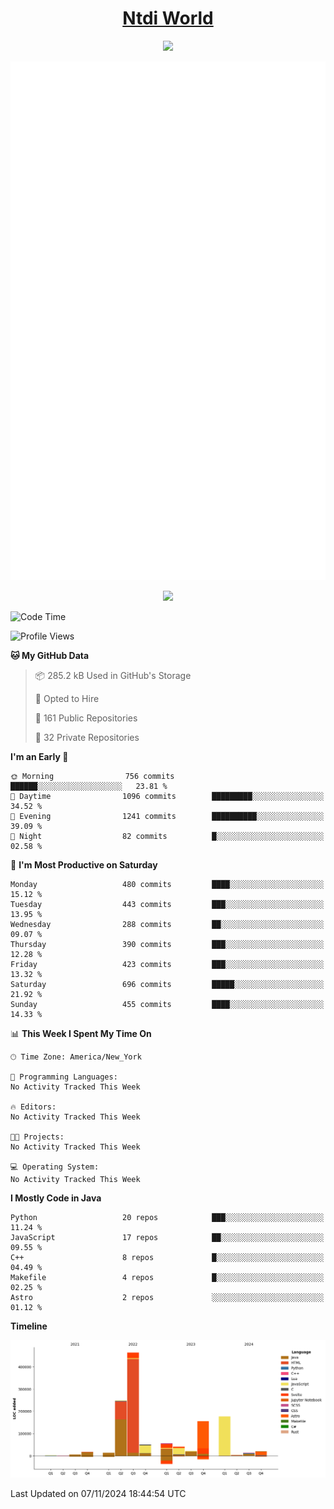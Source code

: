 <h1 align="center"><a href="https://www.ntdi.world">Ntdi World</a></h1>
<p align="center">
  <a href="https://github.com/n-tdi"><img src="https://readme-typing-svg.herokuapp.com?lines=FullStack+Developer;Web+Developer;Open-Source+Enthusiast;Java+Developer;Spigot-API%20Developer;&center=true&width=500&height=50"></a>
</p>

<div align="center">
  <img src="/github-metrics.svg"></img>
  
  <img src="https://komarev.com/ghpvc/?username=n-tdi&color=green"></img>
</div>

<!-- May use later.. idk -->
<!-- <a href="http://www.github.com/n-tdi"><img src="https://github-readme-stats.vercel.app/api?username=n-tdi&show_icons=true&hide=&count_private=true&title_color=0891b2&text_color=ffffff&icon_color=0891b2&bg_color=1c1917&hide_border=true&show_icons=true" alt="n-tdi's GitHub stats" /></a> -->

<!--START_SECTION:waka-->
![Code Time](http://img.shields.io/badge/Code%20Time-324%20hrs%2046%20mins-blue)

![Profile Views](http://img.shields.io/badge/Profile%20Views-0-blue)

**🐱 My GitHub Data** 

> 📦 285.2 kB Used in GitHub's Storage 
 > 
> 💼 Opted to Hire
 > 
> 📜 161 Public Repositories 
 > 
> 🔑 32 Private Repositories 
 > 
**I'm an Early 🐤** 

```text
🌞 Morning                756 commits         ██████░░░░░░░░░░░░░░░░░░░   23.81 % 
🌆 Daytime                1096 commits        █████████░░░░░░░░░░░░░░░░   34.52 % 
🌃 Evening                1241 commits        ██████████░░░░░░░░░░░░░░░   39.09 % 
🌙 Night                  82 commits          █░░░░░░░░░░░░░░░░░░░░░░░░   02.58 % 
```
📅 **I'm Most Productive on Saturday** 

```text
Monday                   480 commits         ████░░░░░░░░░░░░░░░░░░░░░   15.12 % 
Tuesday                  443 commits         ███░░░░░░░░░░░░░░░░░░░░░░   13.95 % 
Wednesday                288 commits         ██░░░░░░░░░░░░░░░░░░░░░░░   09.07 % 
Thursday                 390 commits         ███░░░░░░░░░░░░░░░░░░░░░░   12.28 % 
Friday                   423 commits         ███░░░░░░░░░░░░░░░░░░░░░░   13.32 % 
Saturday                 696 commits         █████░░░░░░░░░░░░░░░░░░░░   21.92 % 
Sunday                   455 commits         ████░░░░░░░░░░░░░░░░░░░░░   14.33 % 
```


📊 **This Week I Spent My Time On** 

```text
🕑︎ Time Zone: America/New_York

💬 Programming Languages: 
No Activity Tracked This Week

🔥 Editors: 
No Activity Tracked This Week

🐱‍💻 Projects: 
No Activity Tracked This Week

💻 Operating System: 
No Activity Tracked This Week
```

**I Mostly Code in Java** 

```text
Python                   20 repos            ███░░░░░░░░░░░░░░░░░░░░░░   11.24 % 
JavaScript               17 repos            ██░░░░░░░░░░░░░░░░░░░░░░░   09.55 % 
C++                      8 repos             █░░░░░░░░░░░░░░░░░░░░░░░░   04.49 % 
Makefile                 4 repos             █░░░░░░░░░░░░░░░░░░░░░░░░   02.25 % 
Astro                    2 repos             ░░░░░░░░░░░░░░░░░░░░░░░░░   01.12 % 
```



**Timeline**

![Lines of Code chart](https://raw.githubusercontent.com/n-tdi/n-tdi/main/assets/bar_graph.png)


 Last Updated on 07/11/2024 18:44:54 UTC
<!--END_SECTION:waka-->
